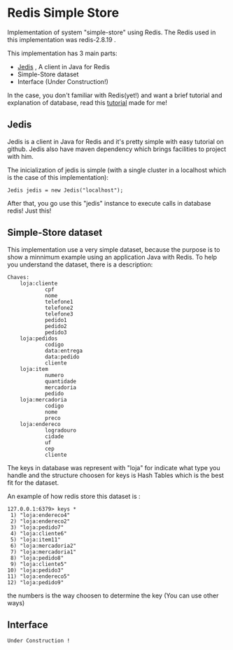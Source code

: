 Redis Simple Store
=============

Implementation of system "simple-store" using Redis.
The Redis used in this implementation was redis-2.8.19 .

This implementation has 3 main parts:
- [Jedis](https://github.com/xetorthio/jedis) , A client  in Java for Redis
- Simple-Store dataset
- Interface (Under Construction!)

In the case, you don't familiar with Redis(yet!) and want a brief tutorial and explanation of database, read this [tutorial](https://docs.google.com/presentation/d/1QmUeLrLwDY_PS0CPkiqD1qpF8V8ct4Q1ZQQDoF43lzo/edit?usp=sharing) made for me!
	

## Jedis

Jedis is a client in Java for Redis and it's pretty simple with easy tutorial on github. Jedis also have maven dependency which brings facilities to project with him.

The inicialization of jedis is simple (with a single cluster in a localhost which is the case of this implementation):
	
	Jedis jedis = new Jedis("localhost");

After that, you go use this "jedis" instance to execute calls in database redis! Just this!

## Simple-Store dataset

This implementation use a very simple dataset, because the purpose is to show a minnimum example using an application Java with Redis.
To help you understand the dataset, there is a description:

	Chaves:
		loja:cliente
				cpf
				nome
				telefone1
				telefone2
				telefone3
				pedido1
				pedido2
				pedido3
		loja:pedidos
				codigo
				data:entrega
				data:pedido
				cliente
		loja:item			
				numero
				quantidade
				mercadoria
				pedido
		loja:mercadoria
				codigo
				nome
				preco
		loja:endereco
				logradouro
				cidade
				uf
				cep
				cliente

The keys in database was represent with "loja<type>" for indicate what type you handle and the structure choosen for keys is Hash Tables which is the best fit for the dataset.

An example of how redis store this dataset is :

	127.0.0.1:6379> keys *
	 1) "loja:endereco4"
	 2) "loja:endereco2"
	 3) "loja:pedido7"
	 4) "loja:cliente6"
	 5) "loja:item11"
	 6) "loja:mercadoria2"
	 7) "loja:mercadoria1"
	 8) "loja:pedido8"
	 9) "loja:cliente5"
	10) "loja:pedido3"
	11) "loja:endereco5"
	12) "loja:pedido9"

the numbers is the way choosen to determine the key (You can use other ways)

## Interface

	Under Construction !
